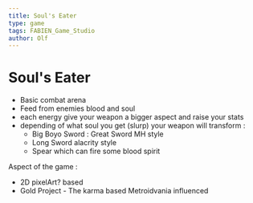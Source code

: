 ```yaml
---
title: Soul's Eater
type: game
tags: FABIEN_Game_Studio
author: Olf
---
```


# Soul's Eater

- Basic combat arena
- Feed from enemies blood and soul
- each energy give your weapon a bigger aspect and raise your stats
- depending of what soul you get (slurp) your weapon will transform :
  - Big Boyo Sword : Great Sword MH style
  - Long Sword alacrity style
  - Spear which can fire some blood spirit

Aspect of the game :

- 2D pixelArt? based
- Gold Project - The karma based Metroidvania influenced